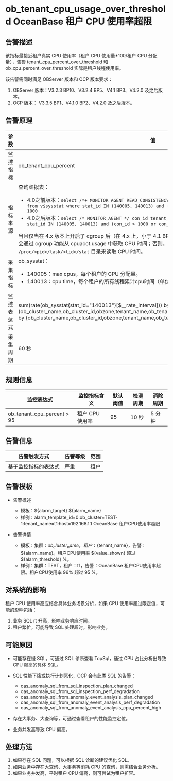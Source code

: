 # ob_tenant_cpu_usage_over_threshold OceanBase 租户 CPU 使用率超限

## 告警描述

该指标最接近租户真实 CPU 使用率（租户 CPU 使用量*100/租户 CPU 分配量），告警 tenant_cpu_percent_over_threshold 和 ob_cpu_percent_over_threshold 实际是租户线程使用率。

该告警需同时满足 OBServer 版本和 OCP 版本要求：

1. OBServer 版本：V3.2.3 BP10、V3.2.4 BP5、V4.1 BP3、V4.2.0 及之后版本。
2. OCP 版本： V3.3.5 BP1、V4.1.0 BP2、V4.2.0 及之后版本。

## 告警原理

| 参数 | 值 |
| --- | --- |
| 监控指标 | ob_tenant_cpu_percent |
| 指标来源 | 查询虚拟表：<ul><li>4.0之前版本：`select /*+ MONITOR_AGENT READ_CONSISTENCY(WEAK) */ con_id tenant_id, stat_id, value from v$sysstat where stat_id IN (140005, 140013) and (con_id > 1000 or con_id = 1) and class < 1000`</li><li>4.0之后版本：`select /* MONITOR_AGENT */ con_id tenant_id, stat_id, value from v$sysstat where stat_id IN (140005, 140013) and (con_id > 1000 or con_id = 1) and class < 1000`</li></ul>当且仅当在 4.x 版本上开启了 cgroup 后（在 4.x 上，小于 4.1 BP3 的版本只支持开启 cgroup 后获取 cpu time 值），会通过 cgroup 功能从 cpuacct.usage 中获取 CPU 时间；否则，不开启 cgroup 或者在 3.x 版本上，只会通过 `/proc/<pid>/task/<tid>/stat` 目录来读取 CPU 时间。 |
| 采集指标 | ob_sysstat：<ul><li>140005：max cpus，每个租户的 CPU 分配量。</li><li>140013：cpu time，每个租户的所有线程累计cpu时间（单位为微秒）。</li></ul> |
| 监控表达式 | sum(rate(ob_sysstat{stat_id="140013"}[$__rate_interval])) by (ob_cluster_name,ob_cluster_id,obzone,tenant_name,ob_tenant_id,svr_ip)/sum(ob_sysstat{stat_id="140005"}) by (ob_cluster_name,ob_cluster_id,obzone,tenant_name,ob_tenant_id,svr_ip)/100 |
| 采集周期 | 60 秒 |

## 规则信息

| 监控表达式 | 监控指标含义 | 默认阈值 | 检测周期 | 消除周期 |
| --- | --- | --- | --- | --- |
| ob_tenant_cpu_percent > 95 | 租户 CPU 使用率 | 95 | 10 秒 | 5 分钟 |

## 告警信息

| 告警触发方式 | 告警等级 | 范围 |
| --- | --- | --- |
| 基于监控指标的表达式 | 严重 | 租户 |

## 告警模板

* 告警概述

  * 模板：${alarm_target} ${alarm_name}
  * 样例：alarm_template_id=0:ob_cluster=TEST-1:tenant_name=t1:host=192.168.1.1 OceanBase 租户CPU使用率超限

* 告警详情

  * 模板：集群：${ob_cluster_name}，租户：${tenant_name}，告警：${alarm_name}。租户CPU使用率 ${value_shown} 超过 ${alarm_threshold} %。
  * 样例：集群：TEST，租户：t1，告警：OceanBase 租户CPU使用率超限。租户CPU使用率 96% 超过 95 %。

## 对系统的影响

租户 CPU 使用率高应结合具体业务场景分析，如果 CPU 使用率超过限定值，可能的影响包括：

1. 业务 SQL rt 升高，影响业务响应时间。
2. 租户繁忙，可能导致 SQL 处理超时，影响业务。

## 可能原因

* 可能存在慢 SQL，可通过 SQL 诊断查看 TopSql，通过 CPU 占比分析出导致 CPU 飙高的具体 SQL。
* SQL 性能下降或执行计划恶化，OCP 会有此类 SQL 的告警：

  * oas_anomaly_sql_from_sql_inspection_plan_changed
  * oas_anomaly_sql_from_sql_inspection_perf_degradation
  * oas_anomaly_sql_from_anomaly_event_analysis_plan_changed
  * oas_anomaly_sql_from_anomaly_event_analysis_perf_degradation
  * oas_anomaly_sql_from_anomaly_event_analysis_cpu_percent_high

* 存在大事务、大查询等，可通过查看租户的性能监控定位。
* 业务并发高导致 CPU 偏高。

## 处理方法

1. 如果存在 SQL 问题，可以根据 SQL 诊断的建议优化 SQL。
2. 如果业务中存在大查询、大事务等消耗 CPU 的查询，则需结合业务分析。
3. 如果业务并发高，平时租户 CPU 偏高，则可尝试为租户扩容。
